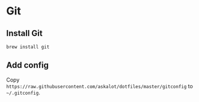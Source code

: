 # Git

## Install Git

```
brew install git
```

## Add config

Copy `https://raw.githubusercontent.com/askalot/dotfiles/master/gitconfig` to `~/.gitconfig`.

